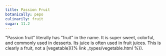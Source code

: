 ```yaml
---
title: Passion Fruit
botanically: pepo
culinarily: fruit
sugar: 11.2
---
```

"Passion fruit" literally has "fruit" in the name. It is super sweet, colorful, and commonly used in desserts. Its juice is often used in fruit juices. This is clearly a fruit, not a [vegetable]({% link _types/vegetable.html %}).